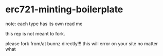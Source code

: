 # erc721-minting-boilerplate

note:
each type has its own read me

this rep is not meant to fork.

please fork from/at bunnz directly!!! this will error on your site no matter what
